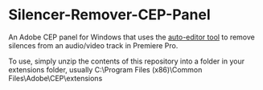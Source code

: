# Silencer-Remover-CEP-Panel

An Adobe CEP panel for Windows that uses the [auto-editor tool](https://auto-editor.com/installing) to remove silences from an audio/video track in Premiere Pro.

To use, simply unzip the contents of this repository into a folder in your extensions folder, usually
C:\Program Files (x86)\Common Files\Adobe\CEP\extensions
